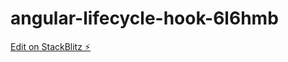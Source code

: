 # angular-lifecycle-hook-6l6hmb

[Edit on StackBlitz ⚡️](https://stackblitz.com/edit/angular-lifecycle-hook-6l6hmb)